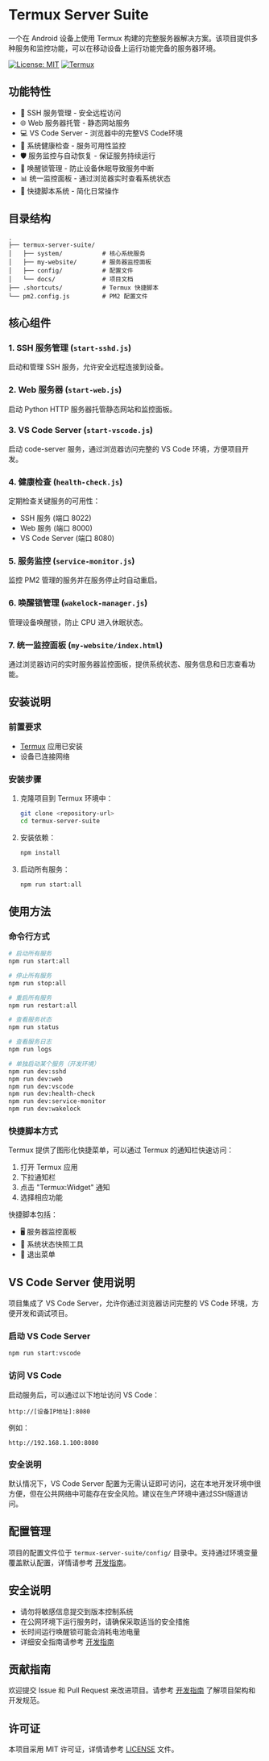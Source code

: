 # Termux Server Suite

一个在 Android 设备上使用 Termux 构建的完整服务器解决方案。该项目提供多种服务和监控功能，可以在移动设备上运行功能完备的服务器环境。

[![License: MIT](https://img.shields.io/badge/License-MIT-yellow.svg)](https://opensource.org/licenses/MIT)
[![Termux](https://img.shields.io/badge/termux-project-blue)](https://github.com/termux/termux-app)

## 功能特性

- 🔐 SSH 服务管理 - 安全远程访问
- 🌐 Web 服务器托管 - 静态网站服务
- 💻 VS Code Server - 浏览器中的完整VS Code环境
- 🏥 系统健康检查 - 服务可用性监控
- 🛡️ 服务监控与自动恢复 - 保证服务持续运行
- 🔋 唤醒锁管理 - 防止设备休眠导致服务中断
- 📊 统一监控面板 - 通过浏览器实时查看系统状态
- 🚀 快捷脚本系统 - 简化日常操作

## 目录结构

```
.
├── termux-server-suite/
│   ├── system/           # 核心系统服务
│   ├── my-website/       # 服务器监控面板
│   ├── config/           # 配置文件
│   └── docs/             # 项目文档
├── .shortcuts/           # Termux 快捷脚本
└── pm2.config.js         # PM2 配置文件
```

## 核心组件

### 1. SSH 服务管理 (`start-sshd.js`)
启动和管理 SSH 服务，允许安全远程连接到设备。

### 2. Web 服务器 (`start-web.js`)
启动 Python HTTP 服务器托管静态网站和监控面板。

### 3. VS Code Server (`start-vscode.js`)
启动 code-server 服务，通过浏览器访问完整的 VS Code 环境，方便项目开发。

### 4. 健康检查 (`health-check.js`)
定期检查关键服务的可用性：
- SSH 服务 (端口 8022)
- Web 服务 (端口 8000)
- VS Code Server (端口 8080)

### 5. 服务监控 (`service-monitor.js`)
监控 PM2 管理的服务并在服务停止时自动重启。

### 6. 唤醒锁管理 (`wakelock-manager.js`)
管理设备唤醒锁，防止 CPU 进入休眠状态。

### 7. 统一监控面板 (`my-website/index.html`)
通过浏览器访问的实时服务器监控面板，提供系统状态、服务信息和日志查看功能。

## 安装说明

### 前置要求
- [Termux](https://termux.com/) 应用已安装
- 设备已连接网络

### 安装步骤

1. 克隆项目到 Termux 环境中：
   ```bash
   git clone <repository-url>
   cd termux-server-suite
   ```

2. 安装依赖：
   ```bash
   npm install
   ```

3. 启动所有服务：
   ```bash
   npm run start:all
   ```

## 使用方法

### 命令行方式

```bash
# 启动所有服务
npm run start:all

# 停止所有服务
npm run stop:all

# 重启所有服务
npm run restart:all

# 查看服务状态
npm run status

# 查看服务日志
npm run logs

# 单独启动某个服务（开发环境）
npm run dev:sshd
npm run dev:web
npm run dev:vscode
npm run dev:health-check
npm run dev:service-monitor
npm run dev:wakelock
```

### 快捷脚本方式

Termux 提供了图形化快捷菜单，可以通过 Termux 的通知栏快速访问：

1. 打开 Termux 应用
2. 下拉通知栏
3. 点击 "Termux:Widget" 通知
4. 选择相应功能

快捷脚本包括：
- 🖥️ 服务器监控面板
- 💾 系统状态快照工具
- 🚪 退出菜单

## VS Code Server 使用说明

项目集成了 VS Code Server，允许你通过浏览器访问完整的 VS Code 环境，方便开发和调试项目。

### 启动 VS Code Server
```bash
npm run start:vscode
```

### 访问 VS Code
启动服务后，可以通过以下地址访问 VS Code：
```
http://[设备IP地址]:8080
```

例如：
```
http://192.168.1.100:8080
```

### 安全说明
默认情况下，VS Code Server 配置为无需认证即可访问，这在本地开发环境中很方便，但在公共网络中可能存在安全风险。建议在生产环境中通过SSH隧道访问。

## 配置管理

项目的配置文件位于 `termux-server-suite/config/` 目录中。支持通过环境变量覆盖默认配置，详情请参考 [开发指南](termux-server-suite/docs/DEVELOPMENT.md)。

## 安全说明

- 请勿将敏感信息提交到版本控制系统
- 在公网环境下运行服务时，请确保采取适当的安全措施
- 长时间运行唤醒锁可能会消耗电池电量
- 详细安全指南请参考 [开发指南](termux-server-suite/docs/DEVELOPMENT.md)

## 贡献指南

欢迎提交 Issue 和 Pull Request 来改进项目。请参考 [开发指南](termux-server-suite/docs/DEVELOPMENT.md) 了解项目架构和开发规范。

## 许可证

本项目采用 MIT 许可证，详情请参考 [LICENSE](LICENSE) 文件。